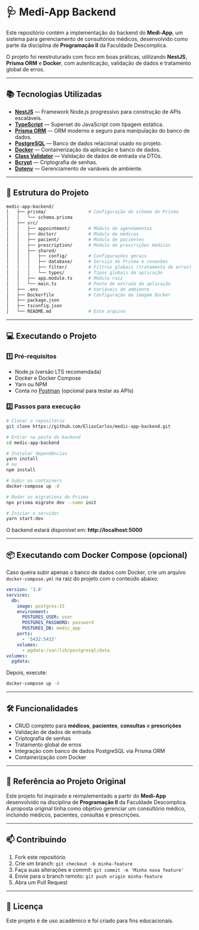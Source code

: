 # 🩺 Medi-App Backend

Este repositório contém a implementação do backend do **Medi-App**, um sistema para gerenciamento de consultórios médicos, desenvolvido como parte da disciplina de **Programação II** da Faculdade Descomplica.

O projeto foi reestruturado com foco em boas práticas, utilizando **NestJS**, **Prisma ORM** e **Docker**, com autenticação, validação de dados e tratamento global de erros.

---

## 📚 Tecnologias Utilizadas

- **[NestJS](https://nestjs.com/)** — Framework Node.js progressivo para construção de APIs escaláveis.
- **[TypeScript](https://www.typescriptlang.org/)** — Superset do JavaScript com tipagem estática.
- **[Prisma ORM](https://www.prisma.io/)** — ORM moderno e seguro para manipulação do banco de dados.
- **[PostgreSQL](https://www.postgresql.org/)** — Banco de dados relacional usado no projeto.
- **[Docker](https://www.docker.com/)** — Containerização da aplicação e banco de dados.
- **[Class Validator](https://github.com/typestack/class-validator)** — Validação de dados de entrada via DTOs.
- **[Bcrypt](https://www.npmjs.com/package/bcrypt)** — Criptografia de senhas.
- **[Dotenv](https://github.com/motdotla/dotenv)** — Gerenciamento de variáveis de ambiente.

---

## 📂 Estrutura do Projeto

```bash
medic-app-backend/
│   ├── prisma/                # Configuração do schema do Prisma
│   │   └── schema.prisma
│   ├── src/
│   │   ├── appointment/       # Módulo de agendamentos
│   │   ├── doctor/            # Módulo de médicos
│   │   ├── pacient/           # Módulo de pacientes
│   │   ├── prescription/      # Módulo de prescrições médicas
│   │   ├── shared/
│   │   │   ├── config/        # Configurações gerais
│   │   │   ├── database/      # Serviço do Prisma e conexões
│   │   │   ├── filter/        # Filtros globais (tratamento de erros)
│   │   │   └── types/         # Tipos globais da aplicação
│   │   ├── app.module.ts      # Módulo raiz
│   │   └── main.ts            # Ponto de entrada da aplicação
│   ├── .env                   # Variáveis de ambiente
│   ├── Dockerfile             # Configuração da imagem Docker
│   ├── package.json
│   ├── tsconfig.json
│   └── README.md              # Este arquivo
```

---

## 💻 Executando o Projeto

### 1️⃣ Pré-requisitos

- Node.js (versão LTS recomendada)
- Docker e Docker Compose
- Yarn ou NPM
- Conta no [Postman](https://www.postman.com/) (opcional para testar as APIs)

### 2️⃣ Passos para execução

```bash
# Clonar o repositório
git clone https://github.com/EliasCarlos/medic-app-backend.git

# Entrar na pasta do backend
cd medic-app-backend

# Instalar dependências
yarn install
# ou
npm install

# Subir os containers
docker-compose up -d

# Rodar as migrations do Prisma
npx prisma migrate dev --name init

# Iniciar o servidor
yarn start:dev
```

O backend estará disponível em: **http://localhost:5000**

---

## 📦 Executando com Docker Compose (opcional)

Caso queira subir apenas o banco de dados com Docker, crie um arquivo `docker-compose.yml` na raiz do projeto com o conteúdo abaixo:

```yaml
version: '3.8'
services:
  db:
    image: postgres:15
    environment:
      POSTGRES_USER: user
      POSTGRES_PASSWORD: password
      POSTGRES_DB: medic_app
    ports:
      - '5432:5432'
    volumes:
      - pgdata:/var/lib/postgresql/data
volumes:
  pgdata:
```

Depois, execute:

```bash
docker-compose up -d
```

---

## 🛠 Funcionalidades

- CRUD completo para **médicos**, **pacientes**, **consultas** e **prescrições**
- Validação de dados de entrada
- Criptografia de senhas
- Tratamento global de erros
- Integração com banco de dados PostgreSQL via Prisma ORM
- Containerização com Docker

---

## 📜 Referência ao Projeto Original

Este projeto foi inspirado e reimplementado a partir do **Medi-App** desenvolvido na disciplina de **Programação II** da Faculdade Descomplica.  
A proposta original tinha como objetivo gerenciar um consultório médico, incluindo médicos, pacientes, consultas e prescrições.

---

## 📫 Contribuindo

1. Fork este repositório
2. Crie um branch: `git checkout -b minha-feature`
3. Faça suas alterações e commit: `git commit -m 'Minha nova feature'`
4. Envie para o branch remoto: `git push origin minha-feature`
5. Abra um Pull Request

---

## 📝 Licença

Este projeto é de uso acadêmico e foi criado para fins educacionais.
